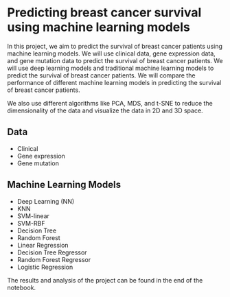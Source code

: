 # Predicting breast cancer survival using machine learning models

In this project, we aim to predict the survival of breast cancer patients using machine learning models. We will use clinical data, gene expression data, and gene mutation data to predict the survival of breast cancer patients. We will use deep learning models and traditional machine learning models to predict the survival of breast cancer patients. We will compare the performance of different machine learning models in predicting the survival of breast cancer patients.

We also use different algorithms like PCA, MDS, and t-SNE to reduce the dimensionality of the data and visualize the data in 2D and 3D space.

## Data

- Clinical
- Gene expression
- Gene mutation

  
## Machine Learning Models

- Deep Learning (NN)
- KNN
- SVM-linear
- SVM-RBF
- Decision Tree
- Random Forest
- Linear Regression
- Decision Tree Regressor
- Random Forest Regressor
- Logistic Regression


The results and analysis of the project can be found in the end of the notebook.